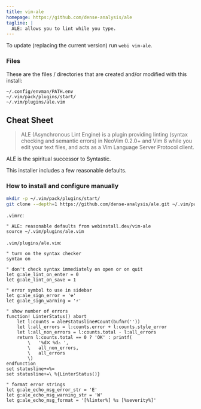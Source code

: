 ```yaml
---
title: vim-ale
homepage: https://github.com/dense-analysis/ale
tagline: |
  ALE: allows you to lint while you type.
---
```


To update (replacing the current version) run `webi vim-ale`.

### Files

These are the files / directories that are created and/or modified with this
install:

```text
~/.config/envman/PATH.env
~/.vim/pack/plugins/start/
~/.vim/plugins/ale.vim
```

## Cheat Sheet

> ALE (Asynchronous Lint Engine) is a plugin providing linting (syntax checking
> and semantic errors) in NeoVim 0.2.0+ and Vim 8 while you edit your text
> files, and acts as a Vim Language Server Protocol client.

ALE is the spiritual successor to Syntastic.

This installer includes a few reasonable defaults.

### How to install and configure manually

```sh
mkdir -p ~/.vim/pack/plugins/start/
git clone --depth=1 https://github.com/dense-analysis/ale.git ~/.vim/pack/plugins/start/ale
```

`.vimrc`:

```vim
" ALE: reasonable defaults from webinstall.dev/vim-ale
source ~/.vim/plugins/ale.vim
```

`.vim/plugins/ale.vim`:

```text
" turn on the syntax checker
syntax on

" don't check syntax immediately on open or on quit
let g:ale_lint_on_enter = 0
let g:ale_lint_on_save = 1

" error symbol to use in sidebar
let g:ale_sign_error = '☢️'
let g:ale_sign_warning = '⚡'

" show number of errors
function! LinterStatus() abort
    let l:counts = ale#statusline#Count(bufnr(''))
    let l:all_errors = l:counts.error + l:counts.style_error
    let l:all_non_errors = l:counts.total - l:all_errors
    return l:counts.total == 0 ? 'OK' : printf(
        \   '%d⨉ %d⚠ ',
        \   all_non_errors,
        \   all_errors
        \)
endfunction
set statusline+=%=
set statusline+=\ %{LinterStatus()}

" format error strings
let g:ale_echo_msg_error_str = 'E'
let g:ale_echo_msg_warning_str = 'W'
let g:ale_echo_msg_format = '[%linter%] %s [%severity%]'
```
